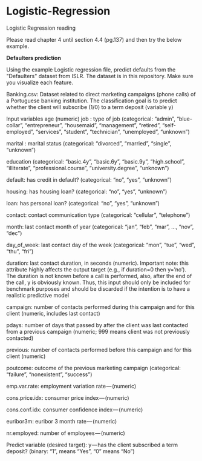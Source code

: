 # Logistic-Regression
Logistic Regression reading

Please read chapter 4 until section 4.4 (pg.137) and then try the below example.

**Defaulters prediction**

Using the example Logistic regression file, predict defaults from the "Defaulters" dataset from ISLR. The dataset is in this repository. Make sure you visualize each feature. 

Banking.csv: Dataset related to direct marketing campaigns (phone calls) of a Portuguese banking institution. The classification goal is to predict whether the client will subscribe (1/0) to a term deposit (variable y)

Input variables
age (numeric)
job : type of job (categorical: “admin”, “blue-collar”, “entrepreneur”, “housemaid”, “management”, “retired”, “self-employed”, “services”, “student”, “technician”, “unemployed”, “unknown”)

marital : marital status (categorical: “divorced”, “married”, “single”, “unknown”)

education (categorical: “basic.4y”, “basic.6y”, “basic.9y”, “high.school”, “illiterate”, “professional.course”, “university.degree”, “unknown”)

default: has credit in default? (categorical: “no”, “yes”, “unknown”)

housing: has housing loan? (categorical: “no”, “yes”, “unknown”)

loan: has personal loan? (categorical: “no”, “yes”, “unknown”)

contact: contact communication type (categorical: “cellular”, “telephone”)

month: last contact month of year (categorical: “jan”, “feb”, “mar”, …, “nov”, “dec”)

day_of_week: last contact day of the week (categorical: “mon”, “tue”, “wed”, “thu”, “fri”)

duration: last contact duration, in seconds (numeric). Important note: this attribute highly affects the output target (e.g., if duration=0 then y=’no’). The duration is not known before a call is performed, also, after the end of the call, y is obviously known. Thus, this input should only be included for benchmark purposes and should be discarded if the intention is to have a realistic predictive model

campaign: number of contacts performed during this campaign and for this client (numeric, includes last contact)

pdays: number of days that passed by after the client was last contacted from a previous campaign (numeric; 999 means client was not previously contacted)

previous: number of contacts performed before this campaign and for this client (numeric)

poutcome: outcome of the previous marketing campaign (categorical: “failure”, “nonexistent”, “success”)

emp.var.rate: employment variation rate — (numeric)

cons.price.idx: consumer price index — (numeric)

cons.conf.idx: consumer confidence index — (numeric)

euribor3m: euribor 3 month rate — (numeric)

nr.employed: number of employees — (numeric)

Predict variable (desired target):
y — has the client subscribed a term deposit? (binary: “1”, means “Yes”, “0” means “No”)


